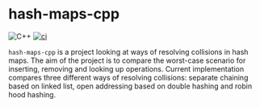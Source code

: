 # hash-maps-cpp

![C++](https://img.shields.io/badge/c++-%2300599C.svg?style=flat&logo=c%2B%2B&logoColor=white)
[![ci](https://github.com/raczu/hash-maps-cpp/actions/workflows/ci.yml/badge.svg)](https://github.com/raczu/hash-maps-cpp/actions/workflows/ci.yml)

`hash-maps-cpp` is a project looking at ways of resolving collisions in hash maps. The aim of the project is to compare
the worst-case scenario for inserting, removing and looking up operations. Current implementation compares three
different ways of resolving collisions: separate chaining based on linked list, open addressing based on double hashing
and robin hood hashing.
